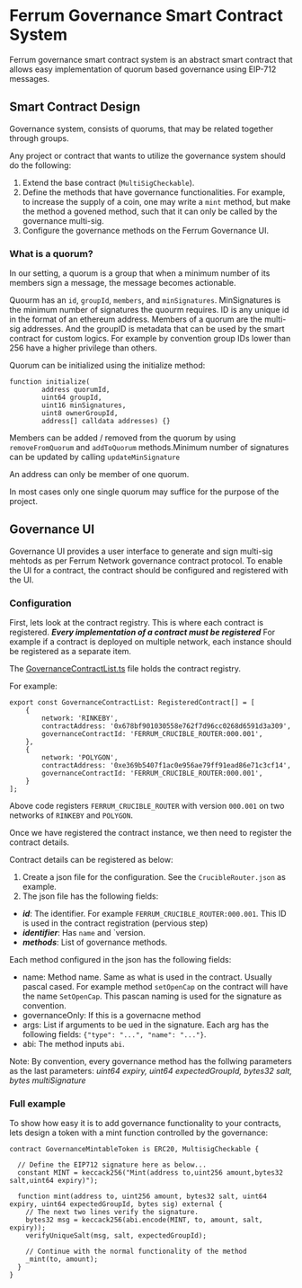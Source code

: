 # Ferrum Governance Smart Contract System

Ferrum governance smart contract system is an abstract smart contract that allows easy implementation of quorum based governance using EIP-712 messages.

## Smart Contract Design

Governance system, consists of quorums, that may be related together through groups.

Any project or contract that wants to utilize the governance system should do the following:

1. Extend the base contract (`MultiSigCheckable`).
2. Define the methods that have governance functionalities. For example, to increase the supply of a coin, one may write a `mint` method, but make the method a govened method, such that it can only be called by the governance multi-sig.
3. Configure the governance methods on the Ferrum Governance UI.

### What is a quorum?

In our setting, a quorum is a group that when a minimum number of its members sign a message, the message becomes actionable.

Quourm has an `id`, `groupId`, `members`, and `minSignatures`. MinSignatures is the minimum number of signatures the quourm requires. ID is any unique id in the format of an ethereum address. Members of a quorum are the multi-sig addresses. And the groupID is metadata that can be used by the smart contract for custom logics. For example by convention group IDs lower than 256 have a higher privilege than others.

Quorum can be initialized using the initialize method:

```
function initialize(
        address quorumId,
        uint64 groupId,
        uint16 minSignatures,
        uint8 ownerGroupId,
        address[] calldata addresses) {}
```

Members can be added / removed from the quorum by using `removeFromQuorum` and `addToQuorum` methods.Minimum number of signatures can be updated by calling `updateMinSignature`

An address can only be member of one quorum.

 In most cases only one single quorum may suffice for the purpose of the project. 

## Governance UI

Governance UI provides a user interface to generate and sign multi-sig mehtods as per Ferrum Network governance contract protocol.
To enable the UI for a contract, the contract should be configured and registered with the UI.

### Configuration

First, lets look at the contract registry. This is where each contract is registered. ***Every implementation of a contract must be registered*** For example if a contract is deployed on multiple network, each instance should be registered as a separate item.

The [GovernanceContractList.ts](https://github.com/ferrumnet/ferrum-gateway/blob/main/governance-backend/src/contracts/GovernanceContractList.ts) file holds the contract registry.

For example:

```
export const GovernanceContractList: RegisteredContract[] = [
	{
		network: 'RINKEBY',
		contractAddress: '0x678bf901030558e762f7d96cc0268d6591d3a309',
		governanceContractId: 'FERRUM_CRUCIBLE_ROUTER:000.001',
	},
	{
		network: 'POLYGON',
		contractAddress: '0xe369b5407f1ac0e956ae79ff91ead86e71c3cf14',
		governanceContractId: 'FERRUM_CRUCIBLE_ROUTER:000.001',
	}
];
```
Above code registers `FERRUM_CRUCIBLE_ROUTER` with version `000.001` on two networks of `RINKEBY` and `POLYGON`.

Once we have registered the contract instance, we then need to register the contract details.

Contract details can be registered as below:

1. Create a json file for the configuration. See the `CrucibleRouter.json` as example.
2. The json file has the following fields:
 - ***id***: The identifier. For example `FERRUM_CRUCIBLE_ROUTER:000.001`. This ID is used in the contract registration (pervious step)
 - ***identifier***: Has `name` and `version.
 - ***methods***: List of governance methods.

Each method configured in the json has the following fields:

- name: Method name. Same as what is used in the contract. Usually pascal cased. For example method `setOpenCap` on the contract will have the name `SetOpenCap`. This pascan naming is used for the signature as convention.
- governanceOnly: If this is a governacne method
- args: List if arguments to be ued in the signature. Each arg has the following fields: `{"type": "...", "name": "..."}`.
- abi: The method inputs `abi`.

 Note: By convention, every governance method has the follwing parameters as the last parameters: *uint64 expiry, uint64 expectedGroupId, bytes32 salt, bytes multiSignature*


### Full example

To show how easy it is to add governance functionality to your contracts, lets design a token with a mint function controlled by the governance:

```
contract GovernanceMintableToken is ERC20, MultisigCheckable {

  // Define the EIP712 signature here as below...
  constant MINT = keccack256("Mint(address to,uint256 amount,bytes32 salt,uint64 expiry)");

  function mint(address to, uint256 amount, bytes32 salt, uint64 expiry, uint64 expectedGroupId, bytes sig) external {
    // The next two lines verify the signature.
    bytes32 msg = keccack256(abi.encode(MINT, to, amount, salt, expiry));
    verifyUniqueSalt(msg, salt, expectedGroupId);

    // Continue with the normal functionality of the method
    _mint(to, amount);
  }
}

```
